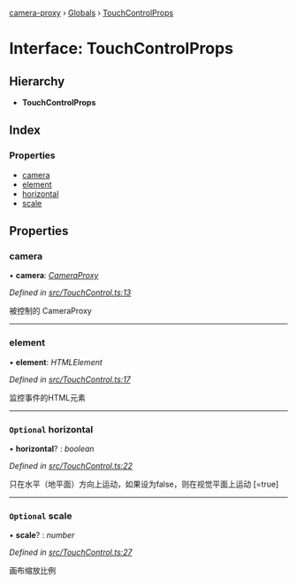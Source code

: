 [camera-proxy](../README.md) › [Globals](../globals.md) › [TouchControlProps](touchcontrolprops.md)

# Interface: TouchControlProps

## Hierarchy

* **TouchControlProps**

## Index

### Properties

* [camera](touchcontrolprops.md#camera)
* [element](touchcontrolprops.md#element)
* [horizontal](touchcontrolprops.md#optional-horizontal)
* [scale](touchcontrolprops.md#optional-scale)

## Properties

###  camera

• **camera**: *[CameraProxy](../classes/cameraproxy.md)*

*Defined in [src/TouchControl.ts:13](https://github.com/alibaba/camera-proxy/blob/a412c7e/src/TouchControl.ts#L13)*

被控制的 CameraProxy

___

###  element

• **element**: *HTMLElement*

*Defined in [src/TouchControl.ts:17](https://github.com/alibaba/camera-proxy/blob/a412c7e/src/TouchControl.ts#L17)*

监控事件的HTML元素

___

### `Optional` horizontal

• **horizontal**? : *boolean*

*Defined in [src/TouchControl.ts:22](https://github.com/alibaba/camera-proxy/blob/a412c7e/src/TouchControl.ts#L22)*

只在水平（地平面）方向上运动，如果设为false，则在视觉平面上运动
[=true]

___

### `Optional` scale

• **scale**? : *number*

*Defined in [src/TouchControl.ts:27](https://github.com/alibaba/camera-proxy/blob/a412c7e/src/TouchControl.ts#L27)*

画布缩放比例
